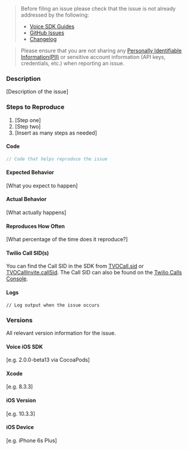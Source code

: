 <!-- Check the following before filing an issue -->
> Before filing an issue please check that the issue is not already addressed by the following:
>  * [Voice SDK Guides](twilio.com/docs/api/voice-sdk)
>  * [GitHub Issues](https://github.com/twilio/voice-quickstart-swift/issues)
>  * [Changelog](https://www.twilio.com/docs/api/voice-sdk/ios/changelog)

> Please ensure that you are not sharing any
[Personally Identifiable Information(PII)](https://www.twilio.com/docs/glossary/what-is-personally-identifiable-information-pii)
or sensitive account information (API keys, credentials, etc.) when reporting an issue.

### Description

[Description of the issue]

### Steps to Reproduce

1. [Step one]
2. [Step two]
3. [Insert as many steps as needed]

#### Code

```swift
// Code that helps reproduce the issue
```

#### Expected Behavior

[What you expect to happen]

#### Actual Behavior

[What actually happens]

#### Reproduces How Often

[What percentage of the time does it reproduce?]

#### Twilio Call SID(s)

You can find the Call SID in the SDK from [TVOCall.sid](https://twilio.github.io/twilio-voice-ios/docs/latest/Classes/TVOCall.html#//api/name/sid) or [TVOCallInvite.callSid](https://twilio.github.io/twilio-voice-ios/docs/latest/Classes/TVOCallInvite.html#//api/name/callSid). The Call SID can also be found on the [Twilio Calls Console](https://www.twilio.com/console/voice/calls/logs).

#### Logs

```
// Log output when the issue occurs
```

### Versions

All relevant version information for the issue.

#### Voice iOS SDK

[e.g. 2.0.0-beta13 via CocoaPods]

#### Xcode

[e.g. 8.3.3]

#### iOS Version

[e.g. 10.3.3]

#### iOS Device

[e.g. iPhone 6s Plus]
